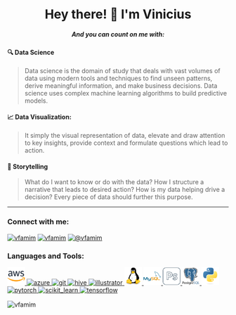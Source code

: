 <h1 align="center">Hey there! 👋 I'm Vinicius</h1>
<h5 align="center">And you can count on me with:</h5>

####  :mag: Data Science

>Data science is the domain of study that deals with vast volumes of data  using modern tools and techniques to find unseen patterns, derive  meaningful information, and make business decisions. Data science uses  complex machine learning algorithms to build predictive models.

#### :chart_with_upwards_trend: Data Visualization:

> It simply the visual representation of data, elevate and draw attention to key insights, provide context and formulate questions which lead to action.

#### :scroll: Storytelling

> What do I want to know or do with the data? How I structure a narrative that leads to desired action? How is my data helping drive a decision?
> Every piece of data should further this purpose. 

---

<h3 align="left">Connect with me:</h3>
<p align="left">
<a href="https://linkedin.com/in/vfamim" target="blank"><img align="center" src="https://www.vectorlogo.zone/logos/linkedin/linkedin-icon.svg" alt="vfamim" height="40" width="40" /></a>
<a href="https://kaggle.com/vfamim" target="blank"><img align="center" src="https://www.vectorlogo.zone/logos/kaggle/kaggle-icon.svg" alt="vfamim" height="40" width="40" /></a>
<a href="https://medium.com/@vfamim" target="blank"><img align="center" src="https://www.vectorlogo.zone/logos/medium/medium-tile.svg" alt="@vfamim" height="40" width="40" /></a>
</p>



<h3 align="left">Languages and Tools:</h3>
<p align="left"> <a href="https://aws.amazon.com" target="_blank"> <img src="https://raw.githubusercontent.com/devicons/devicon/master/icons/amazonwebservices/amazonwebservices-original-wordmark.svg" alt="aws" width="40" height="40"/> </a> <a href="https://azure.microsoft.com/en-in/" target="_blank"> <img src="https://www.vectorlogo.zone/logos/microsoft_azure/microsoft_azure-icon.svg" alt="azure" width="40" height="40"/> </a> <a href="https://git-scm.com/" target="_blank"> <img src="https://www.vectorlogo.zone/logos/git-scm/git-scm-icon.svg" alt="git" width="40" height="40"/> </a> <a href="https://hive.apache.org/" target="_blank"> <img src="https://www.vectorlogo.zone/logos/apache_hive/apache_hive-icon.svg" alt="hive" width="40" height="40"/> </a> <a href="https://www.adobe.com/in/products/illustrator.html" target="_blank"> <img src="https://www.vectorlogo.zone/logos/adobe_illustrator/adobe_illustrator-icon.svg" alt="illustrator" width="40" height="40"/> </a> <a href="https://www.linux.org/" target="_blank"> <img src="https://raw.githubusercontent.com/devicons/devicon/master/icons/linux/linux-original.svg" alt="linux" width="40" height="40"/> </a> <a href="https://www.mysql.com/" target="_blank"> <img src="https://raw.githubusercontent.com/devicons/devicon/master/icons/mysql/mysql-original-wordmark.svg" alt="mysql" width="40" height="40"/> </a> <a href="https://www.photoshop.com/en" target="_blank"> <img src="https://raw.githubusercontent.com/devicons/devicon/master/icons/photoshop/photoshop-line.svg" alt="photoshop" width="40" height="40"/> </a> <a href="https://www.postgresql.org" target="_blank"> <img src="https://raw.githubusercontent.com/devicons/devicon/master/icons/postgresql/postgresql-original-wordmark.svg" alt="postgresql" width="40" height="40"/> </a> <a href="https://www.python.org" target="_blank"> <img src="https://raw.githubusercontent.com/devicons/devicon/master/icons/python/python-original.svg" alt="python" width="40" height="40"/> </a> <a href="https://pytorch.org/" target="_blank"> <img src="https://www.vectorlogo.zone/logos/pytorch/pytorch-icon.svg" alt="pytorch" width="40" height="40"/> </a> <a href="https://scikit-learn.org/" target="_blank"> <img src="https://upload.wikimedia.org/wikipedia/commons/0/05/Scikit_learn_logo_small.svg" alt="scikit_learn" width="40" height="40"/> </a> <a href="https://www.tensorflow.org" target="_blank"> <img src="https://www.vectorlogo.zone/logos/tensorflow/tensorflow-icon.svg" alt="tensorflow" width="40" height="40"/> </a> </p>

<p><img align="center" src="https://github-readme-stats.vercel.app/api/top-langs?username=vfamim&show_icons=true&locale=en&layout=compact" alt="vfamim" /></p>
